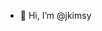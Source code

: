- 👋 Hi, I’m @jkimsy


<!---
jkimsy/jkimsy is a ✨ special ✨ repository because its `README.md` (this file) appears on your GitHub profile.
You can click the Preview link to take a look at your changes.
--->
